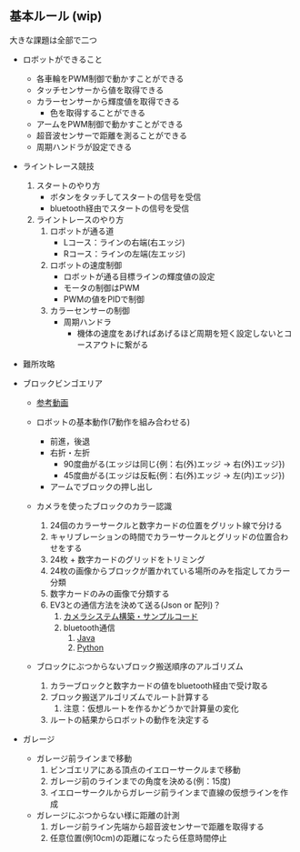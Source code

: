 ## 基本ルール (wip)
大きな課題は全部で二つ

- ロボットができること
  - 各車輪をPWM制御で動かすことができる
  - タッチセンサーから値を取得できる
  - カラーセンサーから輝度値を取得できる
    - 色を取得することができる
  - アームをPWM制御で動かすことができる
  - 超音波センサーで距離を測ることができる
  - 周期ハンドラが設定できる

- ライントレース競技
  1. スタートのやり方
     - ボタンをタッチしてスタートの信号を受信
     - bluetooth経由でスタートの信号を受信
  2. ライントレースのやり方
     1. ロボットが通る道
        - Lコース：ラインの右端(右エッジ)
        - Rコース：ラインの左端(左エッジ)
     2. ロボットの速度制御
        - ロボットが通る目標ラインの輝度値の設定
        - モータの制御はPWM
        - PWMの値をPIDで制御
     3. カラーセンサーの制御
        - 周期ハンドラ
          - 機体の速度をあげればあげるほど周期を短く設定しないとコースアウトに繋がる

- 難所攻略
- ブロックビンゴエリア
  - [参考動画](https://youtu.be/i57_8L75vPg?t=12435)
  - ロボットの基本動作(7動作を組み合わせる)
    - 前進，後退
    - 右折・左折
      - 90度曲がる(エッジは同じ{例：右(外)エッジ -> 右(外)エッジ})
      - 45度曲がる(エッジは反転{例：右(外)エッジ -> 左(内)エッジ})
    - アームでブロックの押し出し

  - カメラを使ったブロックのカラー認識
    1. 24個のカラーサークルと数字カードの位置をグリット線で分ける
    2. キャリブレーションの時間でカラーサークルとグリッドの位置合わせをする
    3. 24枚 + 数字カードのグリッドをトリミング
    4. 24枚の画像からブロックが置かれている場所のみを指定してカラー分類
    5. 数字カードのみの画像で分類する
    6. EV3との通信方法を決めて送る(Json or 配列)？ 
       1. [カメラシステム構築・サンプルコード](https://github.com/ETrobocon/etroboEV3)
       2. bluetooth通信
          1. [Java](https://afrel.co.jp/archives/24426)
          2. [Python](https://github.com/EniwaSentaiToshiking/2019-Camera/blob/034a72ccc000051c5ca777def3b876137150e31e/serial_protocol.py#L8:7)

  - ブロックにぶつからないブロック搬送順序のアルゴリズム
    1. カラーブロックと数字カードの値をbluetooth経由で受け取る
    2. ブロック搬送アルゴリズムでルート計算する
       1. 注意：仮想ルートを作るかどうかで計算量の変化
    3. ルートの結果からロボットの動作を決定する

- ガレージ
  - ガレージ前ラインまで移動
    1. ビンゴエリアにある頂点のイエローサークルまで移動
    2. ガレージ前のラインまでの角度を決める(例：15度)
    3. イエローサークルからガレージ前ラインまで直線の仮想ラインを作成
  - ガレージにぶつからない様に距離の計測
    1. ガレージ前ライン先端から超音波センサーで距離を取得する
    2. 任意位置(例10cm)の距離になったら任意時間停止